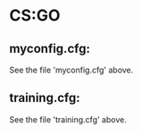 # CS:GO
## myconfig.cfg:
See the file 'myconfig.cfg' above.
## training.cfg:
See the file 'training.cfg' above.
